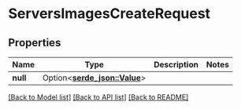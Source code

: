 # ServersImagesCreateRequest

## Properties

Name | Type | Description | Notes
------------ | ------------- | ------------- | -------------
**null** | Option<[**serde_json::Value**](.md)> |  | 

[[Back to Model list]](../README.md#documentation-for-models) [[Back to API list]](../README.md#documentation-for-api-endpoints) [[Back to README]](../README.md)


